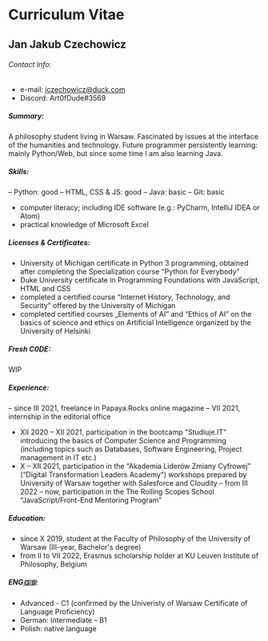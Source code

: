 # Curriculum Vitae 
## Jan Jakub Czechowicz

###### Contact Info: 
- e-mail: jczechowicz@duck.com
- Discord: Art0fDude#3569 

##### Summary:  
A philosophy student living in Warsaw. Fascinated by issues at the interface of the humanities and technology. Future programmer persistently learning: mainly Python/Web, but since some time I am also learning Java.

##### Skills: 
– Python: good
– HTML, CSS & JS: good
– Java: basic
– Git: basic
- computer literacy; including IDE software (e.g.: PyCharm, IntelliJ IDEA or Atom)
- practical knowledge of Microsoft Excel

##### Licenses & Certificates:
- University of Michigan certificate in Python 3 programming, obtained after completing the Specialization course “Python for Everybody”
- Duke University certificate in Programming Foundations with JavaScript, HTML and CSS
- completed a certified course “Internet History, Technology, and Security” offered by the University of Michigan
- completed certified courses „Elements of AI” and “Ethics of AI” on the basics of science and ethics on Artificial Intelligence organized by the University of Helsinki

##### Fresh C0DE: 
WIP

##### Experience: 
– since III 2021, freelance in Papaya.Rocks online magazine 
– VII 2021, internship in the editorial office

- XII 2020 – XII 2021, participation in the bootcamp "Studiuje.IT" introducing the basics of Computer Science and Programming (including topics such as Databases, Software Engineering, Project management in IT etc.)
- X – XII 2021, participation in the “Akademia Liderów Zmiany Cyfrowej” (“Digital Transformation Leaders Academy”) workshops prepared by University of Warsaw together with Salesforce and Cloudity
– from III 2022 – now, participation in the The Rolling Scopes School “JavaScript/Front-End Mentoring Program”

##### Education: 
- since X 2019, student at the Faculty of Philosophy of the University of Warsaw (III-year, Bachelor's degree) 
- from II to VII 2022, Erasmus scholarship holder at KU Leuven Institute of Philosophy, Belgium

##### ENG🇬🇧: 
- Advanced - C1 (confirmed by the Univeristy of Warsaw Certificate of Language Proficiency)
- German: Intermediate – B1
- Polish: native language     
